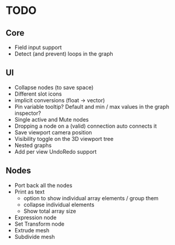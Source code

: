 # TODO

## Core
+ Field input support
+ Detect (and prevent) loops in the graph

## UI
+ Collapse nodes (to save space)
+ Different slot icons
+ implicit conversions (float -> vector)
+ Pin variable tooltip? Default and min / max values in the graph inspector?
+ Single active and Mute nodes
+ Dropping a node on a (valid) connection auto connects it
+ Save viewport camera position
+ Visibility toggle on the 3D viewport tree
+ Nested graphs
+ Add per view UndoRedo support

## Nodes
+ Port back all the nodes
+ Print as text
	- option to show individual array elements / group them
	- collapse individual elements
	- Show total array size
+ Expression node
+ Set Transform node
+ Extrude mesh
+ Subdivide mesh
